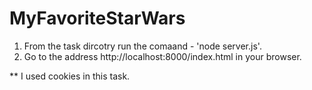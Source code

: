 # MyFavoriteStarWars

1. From the task dircotry run the comaand - 'node server.js'.
2. Go to the address http://localhost:8000/index.html in your browser.

** I used cookies in this task.
